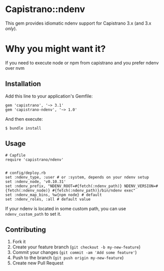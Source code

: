 # Capistrano::ndenv

This gem provides idiomatic ndenv support for Capistrano 3.x (and 3.x *only*).

# Why you might want it?

If you need to execute node or npm from capistrano and you prefer ndenv over nvm

## Installation

Add this line to your application's Gemfile:

    gem 'capistrano', '~> 3.1'
    gem 'capistrano-ndenv', '~> 1.0'

And then execute:

    $ bundle install

## Usage

    # Capfile
    require 'capistrano/ndenv'


    # config/deploy.rb
    set :ndenv_type, :user # or :system, depends on your ndenv setup
    set :ndenv_node, 'v0.10.31'
    set :ndenv_prefix, "NDENV_ROOT=#{fetch(:ndenv_path)} NDENV_VERSION=#{fetch(:ndenv_node)} #{fetch(:ndenv_path)}/bin/ndenv exec"
    set :ndenv_map_bins, %w{npm node} # default
    set :ndenv_roles, :all # default value

If your ndenv is located in some custom path, you can use `ndenv_custom_path` to set it.

## Contributing

1. Fork it
2. Create your feature branch (`git checkout -b my-new-feature`)
3. Commit your changes (`git commit -am 'Add some feature'`)
4. Push to the branch (`git push origin my-new-feature`)
5. Create new Pull Request
